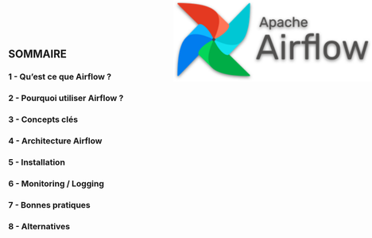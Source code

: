 <img src="../image/Airflow_logo.png" style="position: fixed; top: 0px; right: 0px; width: 150px; margin: 0; padding: 0; width: 400px">

<div style="display: flex; justify-content: left; align-items: left; height: 100vh; text-align: left;">
    <div>
        <!-- <img src="../image/Airflow_logo.png" style="position: fixed; top: 0; left: 50%; transform: translateX(-50%); width: 40%; margin: 20px; padding: 20px;"> -->
        <br/>
        <h2>SOMMAIRE</h2>
        <h3>1 - Qu’est ce que Airflow ?</h3>
        <h3>2 - Pourquoi utiliser Airflow ?</h3>
        <h3>3 - Concepts clés</h3>
        <h3>4 - Architecture Airflow</h3>
        <h3>5 - Installation</h3>
        <h3>6 - Monitoring / Logging</h3>
        <h3>7 - Bonnes pratiques </h3>
        <h3>8 - Alternatives</h3>
    </div>
</div>
